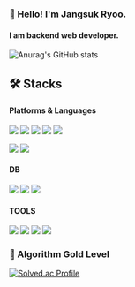 
### 👋 Hello! I'm Jangsuk Ryoo.
#### I am backend web developer.
![Anurag's GitHub stats](https://github-readme-stats.vercel.app/api?username=JangsukRyoo&show_icons=true&theme=tokyonight)

## 🛠️ Stacks
#### Platforms & Languages

<img src="https://img.shields.io/badge/Java-007396?style=flat-square&logo=Java&logoColor=white"/>  <img src="https://img.shields.io/badge/Vue.js-4FC08D?style=flat-square&logo=Vue.js&logoColor=white"/>  <img src="https://img.shields.io/badge/JavaScript-F7DF1E?style=flat-square&logo=JavaScript&logoColor=white"/>  <img src="https://img.shields.io/badge/Redis-DC382D?style=flat-square&logo=Redis&logoColor=white"/>  <img src="https://img.shields.io/badge/Spring-6DB33F?style=flat-square&logo=Spring&logoColor=white"/>

<img src="https://img.shields.io/badge/Jira-0052CC?style=flat-square&logo=Jira&logoColor=white"/>  <img src="https://img.shields.io/badge/Confluence-172B4D?style=flat-square&logo=Confluence&logoColor=white"/>
#### DB

<img src="https://img.shields.io/badge/Oracle-F80000?style=flat-square&logo=Oracle&logoColor=white"/> <img src="https://img.shields.io/badge/MySQL-4479A1?style=flat-square&logo=MySQL&logoColor=white"/> <img src="https://img.shields.io/badge/MariaDB-003545?style=flat-square&logo=MariaDB&logoColor=white"/>


#### TOOLS
<img src="https://img.shields.io/badge/Git-F05032.svg?style=flat-square&logo=Git&logoColor=white"/> <img src="https://img.shields.io/badge/Eclipse%20IDE-2C2255.svg?style=flat-square&logo=Eclipse&logoColor=white"/> <img src="https://img.shields.io/badge/Visual%20Studio%20Code-007ACC.svg?style=flat-square&logo=Visual%20Studio%20Code&logoColor=white"/> <img src="https://img.shields.io/badge/IntelliJ%20IDEA-000000?style=flat-square&logo=IntelliJ%20IDEA&logoColor=white"/>


### 🏅 Algorithm Gold Level

[![Solved.ac Profile](http://mazassumnida.wtf/api/v2/generate_badge?boj=latte)](https://solved.ac/latte/)  

